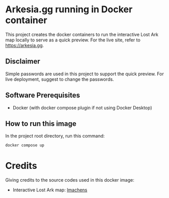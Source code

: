 # Arkesia.gg running in Docker container

This project creates the docker containers to run the interactive Lost Ark map locally to serve as a quick preview. For the live site, refer to https://arkesia.gg.

## Disclaimer

Simple passwords are used in this project to support the quick preview. For live deployment, suggest to change the passwords.

## Software Prerequisites

- Docker (with docker compose plugin if not using Docker Desktop)

## How to run this image

In the project root directory, run this command:

```sh
docker compose up
```

# Credits

Giving credits to the source codes used in this docker image:

- Interactive Lost Ark map: [lmachens](https://github.com/lmachens/arkesia.gg-web)
